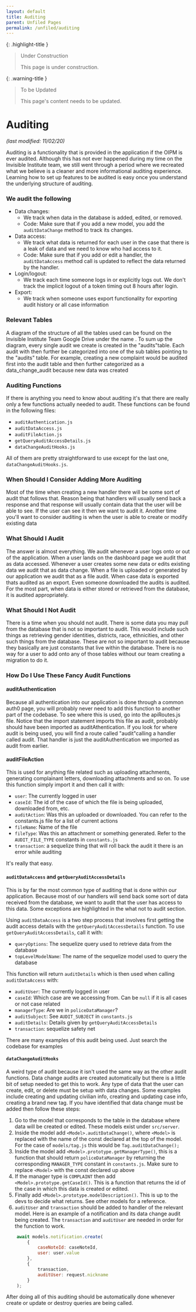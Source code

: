 ```yaml
---
layout: default
title: Auditing
parent: Unfiled Pages
permalink: /unfiled/auditing
---
```


{: .highlight-title }
> Under Construction
>
> This page is under construction.

{: .warning-title }
> To be Updated
>
> This page's content needs to be updated.

# Auditing

_(last modified: 11/02/20)_

Auditing is a functionality that is provided in the application if the
OIPM is ever audited. Although this has not ever happened during my time
on the Invisible Institute team, we still went through a period where we
recreated what we believe is a cleaner and more informational auditing
experience. Learning how to set up features to be audited is easy once
you understand the underlying structure of auditing.

### We audit the following

- Data changes:
  - We track when data in the database is added, edited, or removed.
  - Code: Make sure that if you add a new model, you add the
    `auditDataChange` method to track its changes.
- Data access:
  - We track what data is returned for each user in the case that
    there is a leak of data and we need to know who had access to
    it.
  - Code: Make sure that if you add or edit a handler, the
    `auditDataAccess` method call is updated to reflect the data
    returned by the handler.
- Login/logout:
  - We track each time someone logs in or explicitly logs out. We
    don't track the implicit logout of a token timing out 8 hours
    after login.
- Export:
  - We track when someone uses export functionality for exporting
    audit history or all case information

### Relevant Tables

A diagram of the structure of all the tables used can be found on the
Invisible Institute Team Google Drive under the name . To sum up the <!-- TODO: What name?? -->
diagram, every single audit we create is created in the "audits"table.
Each audit with then further be categorized into one of the sub tables
pointing to the "audits" table. For example, creating a new complaint
would be audited first into the audit table and then further categorized
as a data_change_audit because new data was created

### Auditing Functions

If there is anything you need to know about auditing it's that there
are really only a few functions actually needed to audit. These
functions can be found in the following files:

- `auditAuthentication.js`
- `auditDataAccess.js`
- `auditFileAction.js`
- `getQueryAuditAccessDetails.js`
- `dataChangeAuditHooks.js`

All of them are pretty straightforward to use except for the last one, `dataChangeAuditHooks.js`.

### When Should I Consider Adding More Auditing

Most of the time when creating a new handler there will be some sort
of audit that follows that. Reason being that handlers will usually send
back a response and that response will usually contain data that the
user will be able to see. If the user can see it then we want to audit
it. Another time you'll want to consider auditing is when the user is
able to create or modify existing data

### What Should I Audit

The answer is almost everything. We audit whenever a user logs onto or
out of the application. When a user lands on the dashboard page we audit
that as data accessed. Whenever a user creates some new data or edits
existing data we audit that as data change. When a file is uploaded or
generated by our application we audit that as a file audit. When case
data is exported thats audited as an export. Even someone downloaded the
audits is audited. For the most part, when data is either stored or
retrieved from the database, it is audited appropriately.

### What Should I Not Audit

There is a time when you should not audit. There is some data you may
pull from the database that is not so important to audit. This would
include such things as retrieving gender identities, districts, race,
ethnicities, and other such things from the database. These are not so
important to audit because they basically are just constants that live
within the database. There is no way for a user to add onto any of those
tables without our team creating a migration to do it.

### How Do I Use These Fancy Audit Functions

#### auditAuthentication

Because all authentication into our application is done through a
common auth0 page, you will probably never need to add this function to
another part of the codebase. To see where this is used, go into the
apiRoutes.js file. Notice that the import statement imports this file as
audit, probably should have been imported as auditAthentication. If you
look for where audit is being used, you will find a route called
"audit"calling a handler called audit. That handler is just the
auditAuthentication we imported as audit from earlier.

#### auditFileAction

This is used for anything file related such as uploading attachments,
generating complainant letters, downloading attachments and so on. To
use this function simply import it and then call it with:

- `user`: The currently logged in user
- `caseId`: The id of the case of which the file is being uploaded,
  downloaded from, etc.
- `auditAction`: Was this an uploaded or downloaded. You can refer to
  the constants.js file for a list of current actions
- `fileName`: Name of the file
- `fileType`: Was this an attachment or something generated. Refer to
  the `AUDIT_FILE_TYPE` constants in `constants.js`
- `transaction`: a sequelize thing that will roll back the audit it
  there is an error while auditing

It's really that easy.

#### `auditDataAccess` and `getQueryAuditAccessDetails`

This is by far the most common type of auditing that is done within
our application. Because most of our handlers will send back some sort
of data received from the database, we want to audit that the user has
access to this data. Some exceptions are highlighted in the what not to
audit section.

Using `auditDataAccess` is a two step process that involves first
getting the audit access details with the `getQueryAuditAccessDetails`
function. To use `getQueryAuditAccessDetails`, call it with:

- `queryOptions`: The sequelize query used to retrieve data from the
  database
- `topLevelModelName`: The name of the sequelize model used to query
  the database

This function will return `auditDetails` which is then used when calling
`auditDataAccess` with:

- `auditUser`: The currently logged in user
- `caseId`: Which case are we accessing from. Can be `null` if it is all
  cases or not case related
- `managerType`: Are we in `policeDataManager`?
- `auditSubject`: See `AUDIT_SUBJECT` in `constants.js`
- `auditDetails`: Details given by `getQueryAuditAccessDetails`
- `transaction`: sequelize safety net

There are many examples of this audit being used. Just search the
codebase for examples

#### `dataChangeAuditHooks`

A weird type of audit because it isn't used the same way as the other
audit functions. Data change audits are created automatically but there
is a little bit of setup needed to get this to work. Any type of data
that the user can create, edit, or delete must be setup with data
changes. Some examples include creating and updating civilian info,
creating and updating case info, creating a brand new tag. If you have
identified that data change must be added then follow these steps:

1. Go to the model that corresponds to the table in the database
    where data will be created or edited. These models exist under
    `src/server`.
2. Inside the model add `<Model>.auditDataChange()`, where `<Model>`
    is replaced with the name of the const declared at the top of the
    model. For the case of `models/tag.js` this would be
    `Tag.auditDataChange();`
3. Inside the model add `<Model>.prototype.getManagerType()`, this is
    a function that should return `policeDataManager` by returning the
    corresponding `MANAGER_TYPE` constant in `constants.js`. Make sure to
    replace `<Model>` with the const declared up above
4. If the manager type is `COMPLAINT` then add
    `<Model>.prototype.getCaseId()`. This is a function that returns the
    id of the case in which this data is created or edited.
5. Finally add `<Model>.prototype.modelDescription()`. This is up to
    the devs to decide what returns. See other models for a reference.
6. `auditUser` and `transaction` should be added to handler of the
    relevant model. Here is an example of a notification and its data
    change audit being created. The `transaction` and `auditUser` are needed
    in order for the function to work.

```javascript
    await models.notification.create(
        {
            caseNoteId: caseNoteId,
            user: user.value
        },
        {
            transaction,
            auditUser: request.nickname
        }
    );
```

After doing all of this auditing should be automatically done whenever
create or update or destroy queries are being called.
